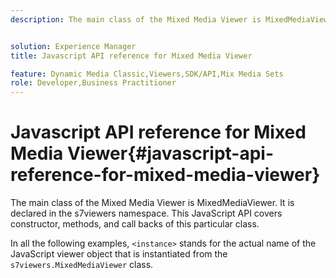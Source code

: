 ```yaml
---
description: The main class of the Mixed Media Viewer is MixedMediaViewer. It is declared in the s7viewers namespace. This JavaScript API covers constructor, methods, and call backs of this particular class.


solution: Experience Manager
title: Javascript API reference for Mixed Media Viewer

feature: Dynamic Media Classic,Viewers,SDK/API,Mix Media Sets
role: Developer,Business Practitioner
---
```


# Javascript API reference for Mixed Media Viewer{#javascript-api-reference-for-mixed-media-viewer}

The main class of the Mixed Media Viewer is MixedMediaViewer. It is declared in the s7viewers namespace. This JavaScript API covers constructor, methods, and call backs of this particular class.

In all the following examples, `<instance>` stands for the actual name of the JavaScript viewer object that is instantiated from the `s7viewers.MixedMediaViewer` class. 
